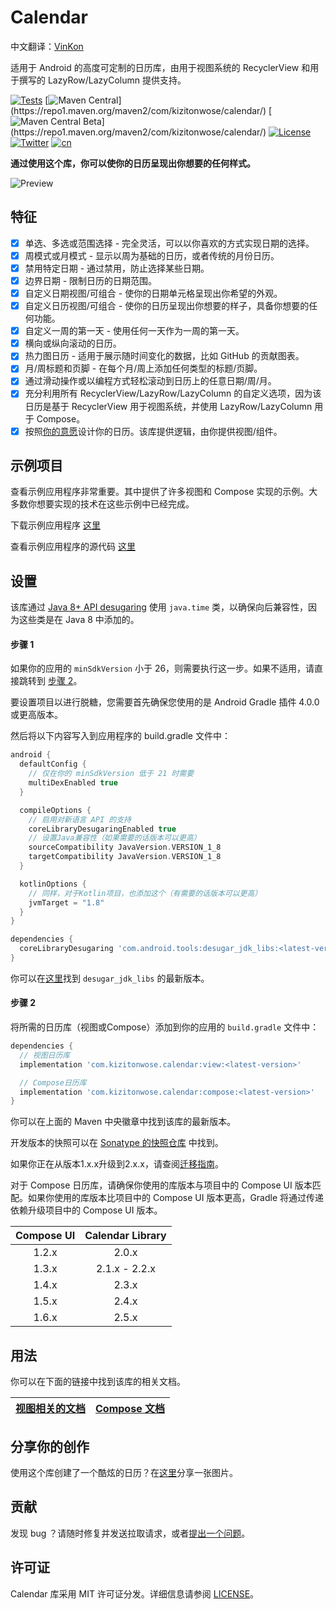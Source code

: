 # Calendar

中文翻译：[VinKon](https://github.com/Blackwen)

适用于 Android 的高度可定制的日历库，由用于视图系统的 RecyclerView 和用于撰写的 LazyRow/LazyColumn 提供支持。

[![Tests](https://github.com/kizitonwose/Calendar/workflows/Check/badge.svg?branch=main)](https://github.com/kizitonwose/Calendar/actions)
[![Maven Central](https://img.shields.io/badge/dynamic/xml.svg?label=Maven%20Central&color=blue&url=https://repo1.maven.org/maven2/com/kizitonwose/calendar/core/maven-metadata.xml&query=(//metadata/versioning/versions/version)[not(contains(text(),%27-%27))][last()])](https://repo1.maven.org/maven2/com/kizitonwose/calendar/)
[![Maven Central Beta](https://img.shields.io/badge/dynamic/xml.svg?label=Maven%20Central%20Beta&color=slateblue&url=https://repo1.maven.org/maven2/com/kizitonwose/calendar/core/maven-metadata.xml&query=(//metadata/versioning/versions/version)[contains(text(),%27beta%27)][last()])](https://repo1.maven.org/maven2/com/kizitonwose/calendar/)
[![License](https://img.shields.io/badge/License-MIT-0097A7.svg)](https://github.com/kizitonwose/Calendar/blob/main/LICENSE.md)
[![Twitter](https://img.shields.io/badge/Twitter-@kizitonwose-9C27B0.svg)](https://twitter.com/kizitonwose)
[![cn](https://img.shields.io/badge/Lang-Chinese-blue?color=%23FF0000)](docs_chs/README.chs.md)



**通过使用这个库，你可以使你的日历呈现出你想要的任何样式。**

![Preview](https://user-images.githubusercontent.com/15170090/197389318-b3925b65-aed9-4e1f-a778-ba73007cbdf7.png)

## 特征

- [x] 单选、多选或范围选择 - 完全灵活，可以以你喜欢的方式实现日期的选择。
- [x] 周模式或月模式 - 显示以周为基础的日历，或者传统的月份日历。
- [x] 禁用特定日期 - 通过禁用，防止选择某些日期。
- [x] 边界日期 - 限制日历的日期范围。
- [x] 自定义日期视图/可组合 - 使你的日期单元格呈现出你希望的外观。
- [x] 自定义日历视图/可组合 - 使你的日历呈现出你想要的样子，具备你想要的任何功能。
- [x] 自定义一周的第一天 - 使用任何一天作为一周的第一天。
- [x] 横向或纵向滚动的日历。
- [x] 热力图日历 - 适用于展示随时间变化的数据，比如 GitHub 的贡献图表。
- [x] 月/周标题和页脚 - 在每个月/周上添加任何类型的标题/页脚。
- [x] 通过滑动操作或以编程方式轻松滚动到日历上的任意日期/周/月。
- [x] 充分利用所有 RecyclerView/LazyRow/LazyColumn 的自定义选项，因为该日历是基于 RecyclerView 用于视图系统，并使用 LazyRow/LazyColumn 用于 Compose。
- [x] 按照[你的意愿](https://github.com/kizitonwose/Calendar/issues/1)设计你的日历。该库提供逻辑，由你提供视图/组件。

## 示例项目

查看示例应用程序非常重要。其中提供了许多视图和 Compose 实现的示例。大多数你想要实现的技术在这些示例中已经完成。

下载示例应用程序 [这里](https://github.com/kizitonwose/Calendar/releases/download/2.0.0/sample.apk)

查看示例应用程序的源代码 [这里](https://github.com/kizitonwose/Calendar/tree/main/sample)

## 设置

该库通过 [Java 8+ API desugaring](https://developer.android.com/studio/write/java8-support#library-desugaring) 使用 `java.time` 类，以确保向后兼容性，因为这些类是在 Java 8 中添加的。

#### 步骤 1

如果你的应用的 `minSdkVersion` 小于 26，则需要执行这一步。如果不适用，请直接跳转到 [步骤 2](#step-2)。

要设置项目以进行脱糖，您需要首先确保您使用的是 Android Gradle 插件 4.0.0 或更高版本。

然后将以下内容写入到应用程序的 build.gradle 文件中：

```groovy
android {
  defaultConfig {
    // 仅在你的 minSdkVersion 低于 21 时需要
    multiDexEnabled true
  }

  compileOptions {
    // 启用对新语言 API 的支持
    coreLibraryDesugaringEnabled true
    // 设置Java兼容性（如果需要的话版本可以更高）
    sourceCompatibility JavaVersion.VERSION_1_8
    targetCompatibility JavaVersion.VERSION_1_8
  }

  kotlinOptions {
    // 同样，对于Kotlin项目，也添加这个（有需要的话版本可以更高）
    jvmTarget = "1.8"
  }
}

dependencies {
  coreLibraryDesugaring 'com.android.tools:desugar_jdk_libs:<latest-version>'
}
```

你可以在[这里](https://mvnrepository.com/artifact/com.android.tools/desugar_jdk_libs)找到 `desugar_jdk_libs` 的最新版本。

#### 步骤 2

将所需的日历库（视图或Compose）添加到你的应用的 `build.gradle` 文件中：

```groovy
dependencies {
  // 视图日历库
  implementation 'com.kizitonwose.calendar:view:<latest-version>'

  // Compose日历库
  implementation 'com.kizitonwose.calendar:compose:<latest-version>'
}
```

你可以在上面的 Maven 中央徽章中找到该库的最新版本。

开发版本的快照可以在 [Sonatype 的快照仓库](https://s01.oss.sonatype.org/content/repositories/snapshots/com/kizitonwose/calendar/) 中找到。

如果你正在从版本1.x.x升级到2.x.x，请查阅[迁移指南](https://github.com/kizitonwose/calendar/blob/main/docs/MigrationGuide.md)。

对于 Compose 日历库，请确保你使用的库版本与项目中的 Compose UI 版本匹配。如果你使用的库版本比项目中的 Compose UI 版本更高，Gradle 将通过传递依赖升级项目中的 Compose UI 版本。

| Compose UI | Calendar Library |
|:----------:|:----------------:|
|   1.2.x    |      2.0.x       |
|   1.3.x    |  2.1.x - 2.2.x   |
|   1.4.x    |      2.3.x       |
|   1.5.x    |      2.4.x       |
|   1.6.x    |      2.5.x       |

## 用法

你可以在下面的链接中找到该库的相关文档。

| [视图相关的文档](View.chs.md) | [Compose 文档](Compose.chs.md) |
| :---------------------------: | :----------------------------: |

## 分享你的创作

使用这个库创建了一个酷炫的日历？在[这里](https://github.com/kizitonwose/Calendar/issues/1)分享一张图片。

## 贡献

发现 bug ？请随时修复并发送拉取请求，或者[提出一个问题](https://github.com/kizitonwose/Calendar/issues)。

## 许可证

Calendar 库采用 MIT 许可证分发。详细信息请参阅 [LICENSE](https://github.com/kizitonwose/Calendar/blob/main/LICENSE.md)。

